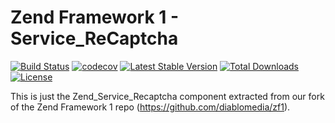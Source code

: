 Zend Framework 1 - Service_ReCaptcha
============================
[![Build Status](https://travis-ci.com/diablomedia/zf1-service-recaptcha.svg?branch=master)](https://travis-ci.com/diablomedia/zf1-service-recaptcha)
[![codecov](https://codecov.io/gh/diablomedia/zf1-service-recaptcha/branch/master/graph/badge.svg)](https://codecov.io/gh/diablomedia/zf1-service-recaptcha)
[![Latest Stable Version](https://poser.pugx.org/diablomedia/zendframework1-service-recaptcha/v/stable)](https://packagist.org/packages/diablomedia/zendframework1-service-recaptcha)
[![Total Downloads](https://poser.pugx.org/diablomedia/zendframework1-service-recaptcha/downloads)](https://packagist.org/packages/diablomedia/zendframework1-service-recaptcha)
[![License](https://poser.pugx.org/diablomedia/zendframework1-service-recaptcha/license)](https://packagist.org/packages/diablomedia/zendframework1-service-recaptcha)

This is just the Zend_Service_Recaptcha component extracted from our fork of the Zend Framework 1 repo (https://github.com/diablomedia/zf1).
